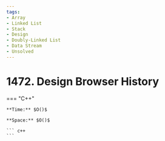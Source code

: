 ```yaml
---
tags:
- Array
- Linked List
- Stack
- Design
- Doubly-Linked List
- Data Stream
- Unsolved
---
```



# 1472. Design Browser History

=== "C++"

    **Time:** $O()$

    **Space:** $O()$

    ``` c++
    ```